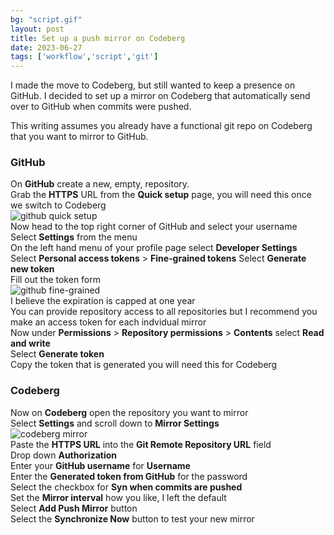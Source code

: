 ```yaml
---
bg: "script.gif"
layout: post
title: Set up a push mirror on Codeberg
date: 2023-06-27
tags: ['workflow','script','git']
---
```


I made the move to Codeberg, but still wanted to keep a presence on GitHub. I decided to set up a mirror on Codeberg that automatically send over to GitHub when commits were pushed.  
  
This writing assumes you already have a functional git repo on Codeberg that you want to mirror to GitHub.  
  
### GitHub
On **GitHub** create a new, empty, repository.  
Grab the **HTTPS** URL from the **Quick setup** page, you will need this once we switch to Codeberg  
![github quick setup](https://github.com/cbrookins/tech.brookins.info/raw/main/assets/images/codeberg_mirror_01.png "github quick setup")  
Now head to the top right corner of GitHub and select your username  
Select **Settings** from the menu  
On the left hand menu of your profile page select **Developer Settings**  
Select **Personal access tokens** > **Fine-grained tokens**
Select **Generate new token**  
Fill out the token form    
![github fine-grained](https://github.com/cbrookins/tech.brookins.info/raw/main/assets/images/codeberg_mirror_02.png "github fine-grained")  
I believe the expiration is capped at one year  
You can provide repository access to all repositories but I recommend you make an access token for each indvidual mirror  
Now under **Permissions** > **Repository permissions** > **Contents** select **Read and write**  
Select **Generate token**  
Copy the token that is generated you will need this for Codeberg  

### Codeberg
Now on **Codeberg** open the repository you want to mirror  
Select **Settings** and scroll down to **Mirror Settings**  
![codeberg mirror](https://github.com/cbrookins/tech.brookins.info/raw/main/assets/images/codeberg_mirror_03.png "codeberg mirror")  
Paste the **HTTPS URL** into the **Git Remote Repository URL** field  
Drop down **Authorization**  
Enter your **GitHub username** for **Username**  
Enter the **Generated token from GitHub** for the password  
Select the checkbox for **Syn when commits are pushed**  
Set the **Mirror interval** how you like, I left the default  
Select **Add Push Mirror** button  
Select the **Synchronize Now** button to test your new mirror